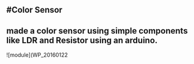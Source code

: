 #Color Sensor
---
made a color sensor using simple components like LDR and Resistor using an arduino.
---
![module](WP_20160122